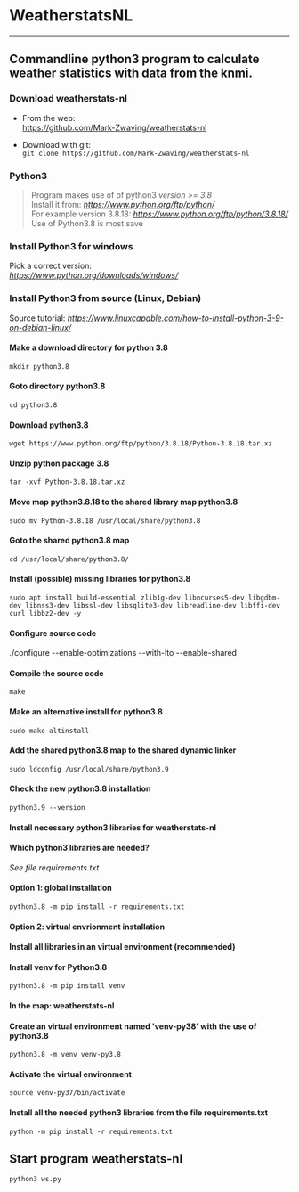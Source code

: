 # WeatherstatsNL
---
Commandline python3 program to calculate weather statistics with data from the knmi.  
---

### Download weatherstats-nl
 - From the web:  
<a href="https://github.com/Mark-Zwaving/weatherstats-nl" target="_blank">https://github.com/Mark-Zwaving/weatherstats-nl</a>  

 - Download with git:   
```git clone https://github.com/Mark-Zwaving/weatherstats-nl```

### Python3
> Program makes use of of python3 *version >= 3.8*  
Install it from: *https://www.python.org/ftp/python/*  
For example version 3.8.18:  *https://www.python.org/ftp/python/3.8.18/*  
Use of Python3.8 is most save

### Install Python3 for windows
Pick a correct version:  
*https://www.python.org/downloads/windows/*  

### Install Python3 from source (Linux, Debian)
Source tutorial: *https://www.linuxcapable.com/how-to-install-python-3-9-on-debian-linux/* 
#### Make a download directory for python 3.8
```mkdir python3.8```
#### Goto directory python3.8
```cd python3.8```
#### Download python3.8
```wget https://www.python.org/ftp/python/3.8.18/Python-3.8.18.tar.xz``` 
#### Unzip python package 3.8
```tar -xvf Python-3.8.18.tar.xz``` 
#### Move map python3.8.18 to the shared library map python3.8
```sudo mv Python-3.8.18 /usr/local/share/python3.8```
#### Goto the shared python3.8 map
```cd /usr/local/share/python3.8/```
#### Install (possible) missing libraries for python3.8
```sudo apt install build-essential zlib1g-dev libncurses5-dev libgdbm-dev libnss3-dev libssl-dev libsqlite3-dev libreadline-dev libffi-dev curl libbz2-dev -y ```
#### Configure source code 
 ./configure --enable-optimizations --with-lto --enable-shared
#### Compile the source code
```make```
#### Make an alternative install for python3.8
```sudo make altinstall```
#### Add the shared python3.8 map to the shared dynamic linker
```sudo ldconfig /usr/local/share/python3.9```
#### Check the new python3.8 installation
```python3.9 --version```
  
#### Install necessary python3 libraries for weatherstats-nl 
#### Which python3 libraries are needed?  
*See file requirements.txt*  

#### Option 1: global installation
```python3.8 -m pip install -r requirements.txt```

#### Option 2: virtual envrionment installation
#### Install all libraries in an virtual environment (recommended)
#### Install venv for Python3.8
```python3.8 -m pip install venv``` 

#### In the map: weatherstats-nl  
#### Create an virtual environment named 'venv-py38' with the use of python3.8   
```python3.8 -m venv venv-py3.8```  

#### Activate the virtual environment 
```source venv-py37/bin/activate```  

#### Install all the needed python3 libraries from the file requirements.txt 
```python -m pip install -r requirements.txt ```  

## Start program weatherstats-nl
```python3 ws.py```  

